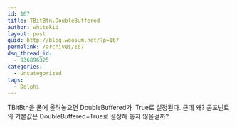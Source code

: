 ```yaml
---
id: 167
title: TBitBtn.DoubleBuffered
author: whitekid
layout: post
guid: http://blog.woosum.net/?p=167
permalink: /archives/167
dsq_thread_id:
  - 936896325
categories:
  - Uncategorized
tags:
  - Delphi
---
```

TBitBtn을 폼에 올려놓으면 DoubleBuffered가  True로 설정된다. 근데 왜? 콤포넌트의 기본값은 DoubleBuffered=True로 설정해 놓지 않을걸까?